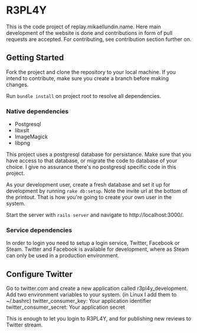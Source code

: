 R3PL4Y
======
This is the code project of replay.mikaellundin.name. Here main development of the website is done and contributions in form of pull requests are accepted. For contributing, see contribution section further on.

Getting Started
---------------
Fork the project and clone the repository to your local machine. If you intend to contribute, make sure you create a branch before making changes.

Run `bundle install` on project root to resolve all dependencies.

### Native dependencies
* Postgresql
* libxslt
* ImageMagick
* libpng

This project uses a postgresql database for persistance. Make sure that you have access to that database, or migrate the code to database of your choice. I give no assurance there's no postgresql specific code in this project.

As your development user, create a fresh database and set it up for development by running `rake db:setup`. Note the invite url at the bottom of the printout. That is how you're going to create your own user in the system.

Start the server with `rails server` and navigate to http://localhost:3000/.

### Service dependencies
In order to login you need to setup a login service, Twitter, Facebook or Steam. Twitter and Facebook is available for development, where as Steam can only be used in a production environment.

## Configure Twitter
Go to twitter.com and create a new application called r3pl4y_development. Add two environment variables to your system. (in Linux I add them to ~/.bashrc)
twitter_consumer_key: Your application identifier
twitter_consumer_secret: Your application secret

This is enough to let you login to R3PL4Y, and for publishing new reviews to Twitter stream.

